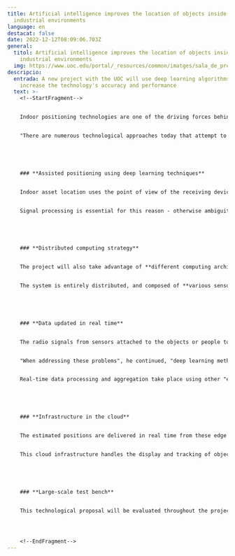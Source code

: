 ```yaml
---
title: Artificial intelligence improves the location of objects inside
  industrial environments
language: en
destacat: false
date: 2022-12-12T08:09:06.703Z
general:
  titol: Artificial intelligence improves the location of objects inside
    industrial environments
  img: https://www.uoc.edu/portal/_resources/common/imatges/sala_de_premsa/noticies/2022/278-localitzacio-interiors.jpg_914553990.jpg
descripcio:
  entrada: A new project with the UOC will use deep learning algorithms to
    increase the technology's accuracy and performance
  text: >-
    <!--StartFragment-->


    Indoor positioning technologies are one of the driving forces behind the digital transformation of the industrial sector. The ability to track objects, assets and people accurately and cheaply could save resources, time and money for companies in various sectors, from logistics to healthcare. The Professor in the [Faculty of Computer Science, Multimedia and Telecommunications](https://www.uoc.edu/portal/en/estudis_arees/informatica_multimedia_telecomunicacio/index.html) and leader of the Wireless Networks group (**[WINE](http://transfer.rdi.uoc.edu/en/group/UOC-WINE-wireless-networks)**) at the Internet Interdisciplinary Institute (**[IN3](https://www.uoc.edu/portal/en/in3/index.html)**) at the UOC (Universitat Oberta de Catalunya), **[Xavier Vilajosana](http://transfer.rdi.uoc.edu/en/researcher/vilajosana-guilln-xavier)** is coordinating the university's participation in a new European project which is developing **innovative solutions to improve location in indoor environments**. **DUNE** uses deep learning techniques combined with distributed computing systems, which take advantage of both **cloud** and **edge** computing. In other words, these are computing architectures that operate both on remote servers and near where the data are generated. The aim is to create a versatile system that uses the various technologies available and which can adapt to the different potential cases of use. 


    "There are numerous technological approaches today that attempt to exploit the characteristics of radio signals as a tool for obtaining the relative position between objects. This technological variety and the wide range of situations in which they can be used, with highly diverse budgets and environments for application, means that we need to develop a **powerful framework for managing location data from different technologies in real time**, which at the same time is able to adapt to multiple industrial needs and is economically appealing", explained Xavier Vilajosana. 


     


    ### **Assisted positioning using deep learning techniques**


    Indoor asset location uses the point of view of the receiving device to deduce **which direction the signal emitted by the objects is coming from, and then translates this information into an estimate of its position**. One of the main challenges for this technology is the wide margin of error arising from the obstacles between the transmitter and the receiver of the signal, especially in industrial environments, and multipath propagation. Multipath propagation is the phenomenon that leads to radio signals reaching the receiving antennas by two or more paths and at different times.


    Signal processing is essential for this reason - otherwise ambiguities arise, leading to errors in the position of objects. Faced with this challenge, DUNE **incorporates positioning mechanisms assisted by deep learning techniques at various stages of the location process** in order to achieve optimal performance.  Deep learning involves a type of machine learning algorithms which can be trained to learn from input, and that knowledge can then be used to draw conclusions based on new information.  "The data are processed using different approaches, such as deep learning methods which are trained to select the position estimates that best locate the objects being tracked", explained the researcher. 


     


    ### **Distributed computing strategy**


    The project will also take advantage of **different computing architectures**, **from cloud to edge and far-edge computing**. In other words, instead of a centralized strategy, the computation will be distributed in various nodes closer to the source of the data in order to reduce cloud computing processes, **thereby decreasing the response time of the servers and the bandwidth, and simultaneously increasing the security of the data.**


    The system is entirely distributed, and composed of **various sensor and location technologies placed on the objects to be located**. These devices generate traces of raw data that have to be processed to obtain their estimated individual positions. An initial data processing takes place at the "far-edge", i.e. near the antennas that transmit the signals. 


     


    ### **Data updated in real time**


    The radio signals from sensors attached to the objects or people to be tracked are received by the locator's array of antennas. These **data have to be transformed to estimate the angles that define the direction of the signal and provide a real-time update**. "In a perfect world, this transformation is a geometric process that depends on the space between the antennas (distance) and the radio frequency (wavelength). However, these environments are subject to noise and irregularities", stressed Xavier Vilajosana.


    "When addressing these problems", he continued, "deep learning methods can become a **very valuable tool for obtaining accurate estimates of the position of objects**."


    Real-time data processing and aggregation take place using other "edge" devices to improve the system's performance. Another filtering step is added at this point to improve the signal translation and to **be able to incorporate different technologies**, using deep learning among other methods. 


     


    ### **Infrastructure in the cloud** 


    The estimated positions are delivered in real time from these edge devices to a cloud infrastructure, which is connected to the information systems of the factory or the logistics warehouse where the work is taking place. In the cloud, advanced artificial intelligence methods can be used for **correction, improvement, classification, detecting anomalies and optimizing operations**. 


    This cloud infrastructure handles the display and tracking of objects, and **connects and interrelates this information with other subsystems such as those in the inventory** of the factory or warehouse.


     


    ### **Large-scale test bench**


    This technological proposal will be evaluated throughout the project, which will last for 12 months in different scenarios, and **its results will be compared with other current technological solutions**. First, tests will be carried out in the [research group's own laboratory](https://www.uoc.edu/portal/en/news/actualitat/2022/269-opening-hub-research-UOC.html) and large-scale tests will subsequently be carried out in a **building that has been purpose-designed for this type of experiment,** which has an area of 1,000 m2 and which enables different technologies to be evaluated.




    <!--EndFragment-->
---
```

